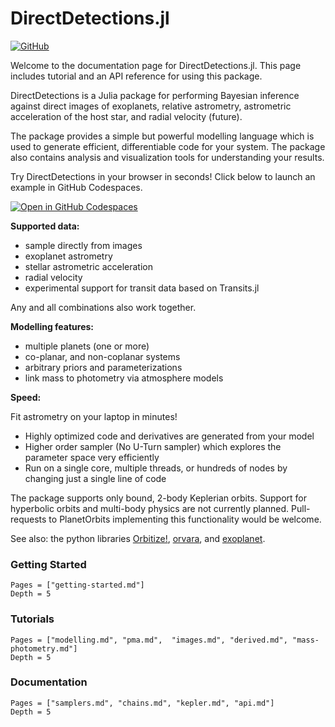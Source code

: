 
# DirectDetections.jl

[![GitHub](https://img.shields.io/badge/Code-GitHub-black.svg)](https://github.com/sefffal/PairPlots.jl)

Welcome to the documentation page for DirectDetections.jl. 
This page includes tutorial and an API reference for using this package.

DirectDetections is a Julia package for performing Bayesian inference
against direct images of exoplanets, relative astrometry, astrometric acceleration
of the host star, and radial velocity (future).

The package provides a simple but powerful modelling language which is used to generate
efficient, differentiable code for your system.
The package also contains analysis and visualization tools for understanding your results.

Try DirectDetections in your browser in seconds! Click below to launch an example in GitHub Codespaces. 

[![Open in GitHub Codespaces](https://github.com/codespaces/badge.svg)](https://github.com/codespaces/new?hide_repo_select=true&ref=main&repo=584480871)

**Supported data:**
* sample directly from images
* exoplanet astrometry 
* stellar astrometric acceleration
* radial velocity
* experimental support for transit data based on Transits.jl

Any and all combinations also work together.

**Modelling features:**
* multiple planets (one or more)
* co-planar, and non-coplanar systems
* arbitrary priors and parameterizations
* link mass to photometry via atmosphere models

**Speed:**

Fit astrometry on your laptop in minutes!

* Highly optimized code and derivatives are generated from your model
* Higher order sampler (No U-Turn sampler) which explores the parameter space very efficiently 
* Run on a single core, multiple threads, or hundreds of nodes by changing just a single line of code

The package supports only bound, 2-body Keplerian orbits. Support for hyperbolic orbits and multi-body physics are not currently planned. Pull-requests to PlanetOrbits implementing this functionality would be welcome.

See also: the python libraries [Orbitize!](https://orbitize.readthedocs.io/en/latest/), [orvara](https://github.com/t-brandt/orvara), and [exoplanet](https://docs.exoplanet.codes/en/latest/).


### Getting Started
```@contents
Pages = ["getting-started.md"]
Depth = 5
```

### Tutorials
```@contents
Pages = ["modelling.md", "pma.md",  "images.md", "derived.md", "mass-photometry.md"]
Depth = 5
```

### Documentation
```@contents
Pages = ["samplers.md", "chains.md", "kepler.md", "api.md"]
Depth = 5
```

